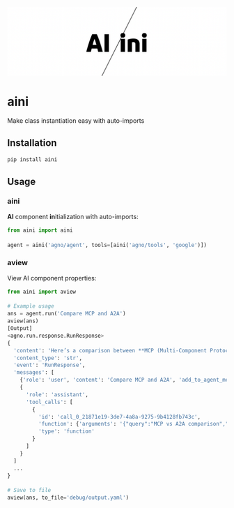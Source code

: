 ![AINI](images/aini.png)

# aini

Make class instantiation easy with auto-imports

## Installation

```bash
pip install aini
```

## Usage

### aini

**AI** component **in**itialization with auto-imports:

```python
from aini import aini

agent = aini('agno/agent', tools=[aini('agno/tools', 'google')])
```

### aview

View AI component properties:

```python
from aini import aview

# Example usage
ans = agent.run('Compare MCP and A2A')
aview(ans)
[Output]
<agno.run.response.RunResponse>
{
  'content': 'Here’s a comparison between **MCP (Multi-Component Protocol)** and **A2A (Agent-to-Agent Protocol)** based on the available resources: ...',
  'content_type': 'str',
  'event': 'RunResponse',
  'messages': [
    {'role': 'user', 'content': 'Compare MCP and A2A', 'add_to_agent_memory': True, 'created_at': 1746758165},
    {
      'role': 'assistant',
      'tool_calls': [
        {
          'id': 'call_0_21871e19-3de7-4a8a-9275-9b4128fb743c',
          'function': {'arguments': '{"query":"MCP vs A2A comparison","max_results":5}', 'name': 'google_search'},
          'type': 'function'
        }
      ]
    }
  ]
  ...
}

# Save to file
aview(ans, to_file='debug/output.yaml')
```
